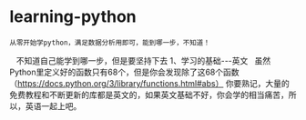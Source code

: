 # learning-python
    从零开始学python，满足数据分析用即可，能到哪一步，不知道！
    不知道自己能学到哪一步，但是要坚持下去
1、学习的基础---英文
   虽然Python里定义好的函数只有68个，但是你会发现除了这68个函数（https://docs.python.org/3/library/functions.html#abs） 你要熟记，大量的免费教程和不断更新的库都是英文的，如果英文基础不好，你会学的相当痛苦，所以，英语一起上吧。
